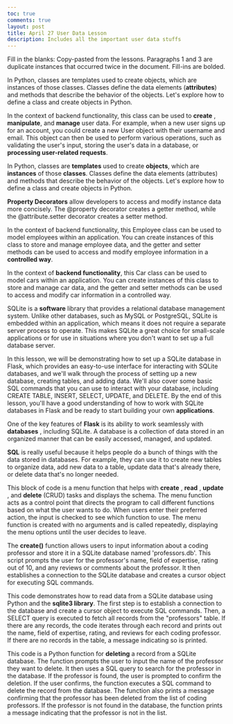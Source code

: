 ```yaml
---
toc: true
comments: true
layout: post
title: April 27 User Data Lesson
description: Includes all the important user data stuffs
---
```



Fill in the blanks: Copy-pasted from the lessons. Paragraphs 1 and 3 are duplicate instances that occurred twice in the document. Fill-ins are bolded.

In Python, classes are templates used to create objects, which are instances of those classes. Classes define the data elements (**attributes**) and methods that describe the behavior of the objects. Let's explore how to define a class and create objects in Python.

In the context of backend functionality, this class can be used to **create** , **manipulate**, and **manage** user data. For example, when a new user signs up for an account, you could create a new User object with their username and email. This object can then be used to perform various operations, such as validating the user's input, storing the user's data in a database, or **processing user-related requests**.

In Python, classes are **templates** used to create **objects**, which are **instances** of those **classes**. Classes define the data elements (attributes) and methods that describe the behavior of the objects. Let's explore how to define a class and create objects in Python.

**Property Decorators** allow developers to access and modify instance data more concisely. The @property decorator creates a getter method, while the @attribute.setter decorator creates a setter method.

In the context of backend functionality, this Employee class can be used to model employees within an application. You can create instances of this class to store and manage employee data, and the getter and setter methods can be used to access and modify employee information in a **controlled way**.

In the context of **backend functionality**, this Car class can be used to model cars within an application. You can create instances of this class to store and manage car data, and the getter and setter methods can be used to access and modify car information in a controlled way.

SQLite is a **software** library that provides a relational database management system. Unlike other databases, such as MySQL or PostgreSQL, SQLite is embedded within an application, which means it does not require a separate server process to operate. This makes SQLite a great choice for small-scale applications or for use in situations where you don't want to set up a full database server.

In this lesson, we will be demonstrating how to set up a SQLite database in Flask, which provides an easy-to-use interface for interacting with SQLite databases, and we'll walk through the process of setting up a new database, creating tables, and adding data. We'll also cover some basic SQL commands that you can use to interact with your database, including CREATE TABLE, INSERT, SELECT, UPDATE, and DELETE. By the end of this lesson, you'll have a good understanding of how to work with SQLite databases in Flask and be ready to start building your own **applications**.

One of the key features of **Flask** is its ability to work seamlessly with **databases** , including SQLite. A database is a collection of data stored in an organized manner that can be easily accessed, managed, and updated.

**SQL** is really useful because it helps people do a bunch of things with the data stored in databases. For example, they can use it to create new tables to organize data, add new data to a table, update data that's already there, or delete data that's no longer needed.

This block of code is a menu function that helps with **create** , **read** , **update** , and **delete** (CRUD) tasks and displays the schema. The menu function acts as a control point that directs the program to call different functions based on what the user wants to do. When users enter their preferred action, the input is checked to see which function to use. The menu function is created with no arguments and is called repeatedly, displaying the menu options until the user decides to leave.


The **create()** function allows users to input information about a coding professor and store it in a SQLite database named 'professors.db'. This script prompts the user for the professor's name, field of expertise, rating out of 10, and any reviews or comments about the professor. It then establishes a connection to the SQLite database and creates a cursor object for executing SQL commands.

This code demonstrates how to read data from a SQLite database using Python and the **sqlite3 library**. The first step is to establish a connection to the database and create a cursor object to execute SQL commands. Then, a SELECT query is executed to fetch all records from the "professors" table. If there are any records, the code iterates through each record and prints out the name, field of expertise, rating, and reviews for each coding professor. If there are no records in the table, a message indicating so is printed.

This code is a Python function for **deleting** a record from a SQLite database. The function prompts the user to input the name of the professor they want to delete. It then uses a SQL query to search for the professor in the database. If the professor is found, the user is prompted to confirm the deletion. If the user confirms, the function executes a SQL command to delete the record from the database. The function also prints a message confirming that the professor has been deleted from the list of coding professors. If the professor is not found in the database, the function prints a message indicating that the professor is not in the list.
